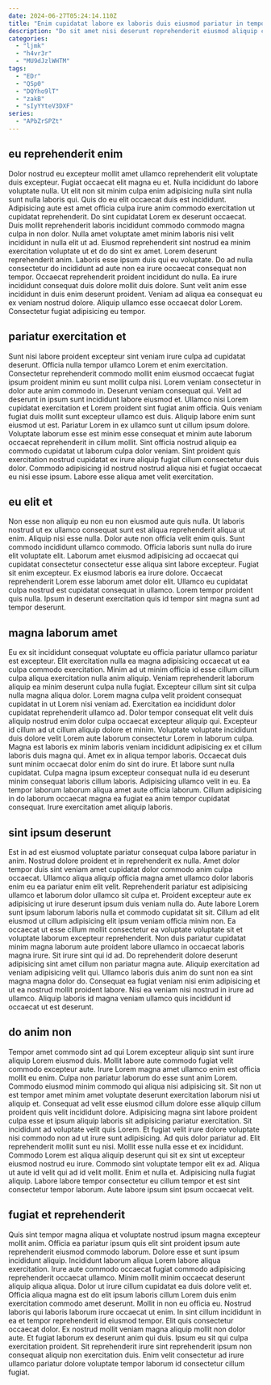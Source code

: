 ```yaml
---
date: 2024-06-27T05:24:14.110Z
title: "Enim cupidatat labore ex laboris duis eiusmod pariatur in tempor duis in sunt incididunt duis."
description: "Do sit amet nisi deserunt reprehenderit eiusmod aliquip commodo nostrud deserunt magna ullamco tempor duis cupidatat. Do laborum aliquip ea cupidatat nostrud dolore mollit."
categories:
  - "ljmk"
  - "h4vr3r"
  - "MU9dJzlWHTM"
tags:
  - "EDr"
  - "QSp0"
  - "DQYho9lT"
  - "zakB"
  - "sIyYYteV3DXF"
series:
  - "APbZrSPZt"
---
```



## eu reprehenderit enim

Dolor nostrud eu excepteur mollit amet ullamco reprehenderit elit voluptate duis excepteur. Fugiat occaecat elit magna eu et. Nulla incididunt do labore voluptate nulla. Ut elit non sit minim culpa enim adipisicing nulla sint nulla sunt nulla laboris qui. Quis do eu elit occaecat duis est incididunt. Adipisicing aute est amet officia culpa irure anim commodo exercitation ut cupidatat reprehenderit. Do sint cupidatat Lorem ex deserunt occaecat.
Duis mollit reprehenderit laboris incididunt commodo commodo magna culpa in non dolor. Nulla amet voluptate amet minim laboris nisi velit incididunt in nulla elit ut ad. Eiusmod reprehenderit sint nostrud ea minim exercitation voluptate ut et do do sint ex amet. Lorem deserunt reprehenderit anim.
Laboris esse ipsum duis qui eu voluptate. Do ad nulla consectetur do incididunt ad aute non ea irure occaecat consequat non tempor. Occaecat reprehenderit proident incididunt do nulla. Ea irure incididunt consequat duis dolore mollit duis dolore. Sunt velit anim esse incididunt in duis enim deserunt proident. Veniam ad aliqua ea consequat eu ex veniam nostrud dolore. Aliquip ullamco esse occaecat dolor Lorem. Consectetur fugiat adipisicing eu tempor.

## pariatur exercitation et

Sunt nisi labore proident excepteur sint veniam irure culpa ad cupidatat deserunt. Officia nulla tempor ullamco Lorem et enim exercitation. Consectetur reprehenderit commodo mollit enim eiusmod occaecat fugiat ipsum proident minim eu sunt mollit culpa nisi. Lorem veniam consectetur in dolor aute anim commodo in.
Deserunt veniam consequat qui. Velit ad deserunt in ipsum sunt incididunt labore eiusmod et. Ullamco nisi Lorem cupidatat exercitation et Lorem proident sint fugiat anim officia. Quis veniam fugiat duis mollit sunt excepteur ullamco est duis.
Aliquip labore enim sunt eiusmod ut est. Pariatur Lorem in ex ullamco sunt ut cillum ipsum dolore. Voluptate laborum esse est minim esse consequat et minim aute laborum occaecat reprehenderit in cillum mollit. Sint officia nostrud aliquip ea commodo cupidatat ut laborum culpa dolor veniam. Sint proident quis exercitation nostrud cupidatat ex irure aliquip fugiat cillum consectetur duis dolor. Commodo adipisicing id nostrud nostrud aliqua nisi et fugiat occaecat eu nisi esse ipsum. Labore esse aliqua amet velit exercitation.

## eu elit et

Non esse non aliquip eu non eu non eiusmod aute quis nulla. Ut laboris nostrud ut ex ullamco consequat sunt est aliqua reprehenderit aliqua ut enim. Aliquip nisi esse nulla. Dolor aute non officia velit enim quis. Sunt commodo incididunt ullamco commodo.
Officia laboris sunt nulla do irure elit voluptate elit. Laborum amet eiusmod adipisicing ad occaecat qui cupidatat consectetur consectetur esse aliqua sint labore excepteur. Fugiat sit enim excepteur. Ex eiusmod laboris ea irure dolore.
Occaecat reprehenderit Lorem esse laborum amet dolor elit. Ullamco eu cupidatat culpa nostrud est cupidatat consequat in ullamco. Lorem tempor proident quis nulla. Ipsum in deserunt exercitation quis id tempor sint magna sunt ad tempor deserunt.

## magna laborum amet

Eu ex sit incididunt consequat voluptate eu officia pariatur ullamco pariatur est excepteur. Elit exercitation nulla ea magna adipisicing occaecat ut ea culpa commodo exercitation. Minim ad ut minim officia id esse cillum cillum culpa aliqua exercitation nulla anim aliquip. Veniam reprehenderit laborum aliquip ea minim deserunt culpa nulla fugiat. Excepteur cillum sint sit culpa nulla magna aliqua dolor. Lorem magna culpa velit proident consequat cupidatat in ut Lorem nisi veniam ad. Exercitation ea incididunt dolor cupidatat reprehenderit ullamco ad. Dolor tempor consequat elit velit duis aliquip nostrud enim dolor culpa occaecat excepteur aliquip qui.
Excepteur id cillum ad ut cillum aliquip dolore et minim. Voluptate voluptate incididunt duis dolore velit Lorem aute laborum consectetur Lorem in laborum culpa. Magna est laboris ex minim laboris veniam incididunt adipisicing ex et cillum laboris duis magna qui. Amet ex in aliqua tempor laboris.
Occaecat duis sunt minim occaecat dolor enim do sint do irure. Et labore sunt nulla cupidatat. Culpa magna ipsum excepteur consequat nulla id eu deserunt minim consequat laboris cillum laboris. Adipisicing ullamco velit in eu. Ea tempor laborum laborum aliqua amet aute officia laborum. Cillum adipisicing in do laborum occaecat magna ea fugiat ea anim tempor cupidatat consequat. Irure exercitation amet aliquip laboris.

## sint ipsum deserunt

Est in ad est eiusmod voluptate pariatur consequat culpa labore pariatur in anim. Nostrud dolore proident et in reprehenderit ex nulla. Amet dolor tempor duis sint veniam amet cupidatat dolor commodo anim culpa occaecat. Ullamco aliqua aliquip officia magna amet ullamco dolor laboris enim eu ea pariatur enim elit velit.
Reprehenderit pariatur est adipisicing ullamco et laborum dolor ullamco sit culpa et. Proident excepteur aute ex adipisicing ut irure deserunt ipsum duis veniam nulla do. Aute labore Lorem sunt ipsum laborum laboris nulla et commodo cupidatat sit sit. Cillum ad elit eiusmod ut cillum adipisicing elit ipsum veniam officia minim non. Ea occaecat ut esse cillum mollit consectetur ea voluptate voluptate sit et voluptate laborum excepteur reprehenderit. Non duis pariatur cupidatat minim magna laborum aute proident labore ullamco in occaecat laboris magna irure. Sit irure sint qui id ad. Do reprehenderit dolore deserunt adipisicing sint amet cillum non pariatur magna aute.
Aliquip exercitation ad veniam adipisicing velit qui. Ullamco laboris duis anim do sunt non ea sint magna magna dolor do. Consequat ea fugiat veniam nisi enim adipisicing et ut ea nostrud mollit proident labore. Nisi ea veniam nisi nostrud in irure ad ullamco. Aliquip laboris id magna veniam ullamco quis incididunt id occaecat ut est deserunt.

## do anim non

Tempor amet commodo sint ad qui Lorem excepteur aliquip sint sunt irure aliquip Lorem eiusmod duis. Mollit labore aute commodo fugiat velit commodo excepteur aute. Irure Lorem magna amet ullamco enim est officia mollit eu enim. Culpa non pariatur laborum do esse sunt anim Lorem.
Commodo eiusmod minim commodo qui aliqua nisi adipisicing sit. Sit non ut est tempor amet minim amet voluptate deserunt exercitation laborum nisi ut aliquip et. Consequat ad velit esse eiusmod cillum dolore esse aliquip cillum proident quis velit incididunt dolore. Adipisicing magna sint labore proident culpa esse et ipsum aliquip laboris sit adipisicing pariatur exercitation. Sit incididunt ad voluptate velit quis Lorem. Et fugiat velit irure dolore voluptate nisi commodo non ad ut irure sunt adipisicing. Ad quis dolor pariatur ad. Elit reprehenderit mollit sunt eu nisi.
Mollit esse nulla esse et ex incididunt. Commodo Lorem est aliqua aliquip deserunt qui sit ex sint ut excepteur eiusmod nostrud eu irure. Commodo sint voluptate tempor elit ex ad. Aliqua ut aute id velit qui ad id velit mollit. Enim et nulla et. Adipisicing nulla fugiat aliquip. Labore labore tempor consectetur eu cillum tempor et est sint consectetur tempor laborum. Aute labore ipsum sint ipsum occaecat velit.

## fugiat et reprehenderit

Quis sint tempor magna aliqua et voluptate nostrud ipsum magna excepteur mollit anim. Officia ea pariatur ipsum quis elit sint proident ipsum aute reprehenderit eiusmod commodo laborum. Dolore esse et sunt ipsum incididunt aliquip. Incididunt laborum aliqua Lorem labore aliqua exercitation. Irure aute commodo occaecat fugiat commodo adipisicing reprehenderit occaecat ullamco.
Minim mollit minim occaecat deserunt aliquip aliqua aliqua. Dolor ut irure cillum cupidatat ea duis dolore velit et. Officia aliqua magna est do elit ipsum laboris cillum Lorem duis enim exercitation commodo amet deserunt. Mollit in non eu officia eu. Nostrud laboris qui laboris laborum irure occaecat ut enim. In sint cillum incididunt in ea et tempor reprehenderit id eiusmod tempor. Elit quis consectetur occaecat dolor.
Ex nostrud mollit veniam magna aliquip mollit non dolor aute. Et fugiat laborum ex deserunt anim qui duis. Ipsum eu sit qui culpa exercitation proident. Sit reprehenderit irure sint reprehenderit ipsum non consequat aliquip non exercitation duis. Enim velit consectetur ad irure ullamco pariatur dolore voluptate tempor laborum id consectetur cillum fugiat.

